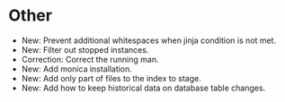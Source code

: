 # Other

* New: Prevent additional whitespaces when jinja condition is not met.
* New: Filter out stopped instances.
* Correction: Correct the running man.
* New: Add monica installation.
* New: Add only part of files to the index to stage.
* New: Add how to keep historical data on database table changes.